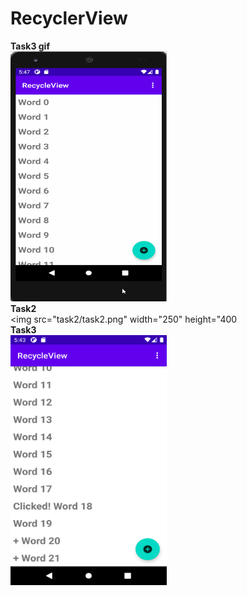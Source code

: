 # RecyclerView
<b>Task3 gif</b>
<br />
<img src="gif/recyclerview.gif" width="250" height="400">
<br />
<b>Task2</b>
<br />
<img src="task2/task2.png" width="250" height="400
<br />
<b>Task3</b>
<br />
<img src="task3/task3.png" width="250" height="400">
<br />


